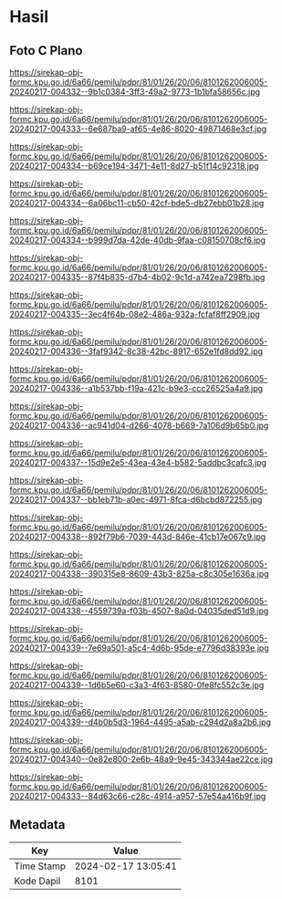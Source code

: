 # Hasil

## Foto C Plano

https://sirekap-obj-formc.kpu.go.id/6a66/pemilu/pdpr/81/01/26/20/06/8101262006005-20240217-004332--9b1c0384-3ff3-49a2-9773-1b1bfa58656c.jpg

https://sirekap-obj-formc.kpu.go.id/6a66/pemilu/pdpr/81/01/26/20/06/8101262006005-20240217-004333--6e687ba9-af65-4e86-8020-49871468e3cf.jpg

https://sirekap-obj-formc.kpu.go.id/6a66/pemilu/pdpr/81/01/26/20/06/8101262006005-20240217-004334--b69ce194-3471-4e11-8d27-b51f14c92318.jpg

https://sirekap-obj-formc.kpu.go.id/6a66/pemilu/pdpr/81/01/26/20/06/8101262006005-20240217-004334--6a06bc11-cb50-42cf-bde5-db27ebb01b28.jpg

https://sirekap-obj-formc.kpu.go.id/6a66/pemilu/pdpr/81/01/26/20/06/8101262006005-20240217-004334--b999d7da-42de-40db-9faa-c08150708cf6.jpg

https://sirekap-obj-formc.kpu.go.id/6a66/pemilu/pdpr/81/01/26/20/06/8101262006005-20240217-004335--87f4b835-d7b4-4b02-9c1d-a742ea7298fb.jpg

https://sirekap-obj-formc.kpu.go.id/6a66/pemilu/pdpr/81/01/26/20/06/8101262006005-20240217-004335--3ec4f64b-08e2-486a-932a-fcfaf8ff2909.jpg

https://sirekap-obj-formc.kpu.go.id/6a66/pemilu/pdpr/81/01/26/20/06/8101262006005-20240217-004336--3faf9342-8c38-42bc-8917-652e1fd8dd92.jpg

https://sirekap-obj-formc.kpu.go.id/6a66/pemilu/pdpr/81/01/26/20/06/8101262006005-20240217-004336--a1b537bb-f19a-421c-b9e3-ccc26525a4a9.jpg

https://sirekap-obj-formc.kpu.go.id/6a66/pemilu/pdpr/81/01/26/20/06/8101262006005-20240217-004336--ac941d04-d266-4078-b669-7a106d9b65b0.jpg

https://sirekap-obj-formc.kpu.go.id/6a66/pemilu/pdpr/81/01/26/20/06/8101262006005-20240217-004337--15d9e2e5-43ea-43e4-b582-5addbc3cafc3.jpg

https://sirekap-obj-formc.kpu.go.id/6a66/pemilu/pdpr/81/01/26/20/06/8101262006005-20240217-004337--bb1eb71b-a0ec-4971-8fca-d6bcbd872255.jpg

https://sirekap-obj-formc.kpu.go.id/6a66/pemilu/pdpr/81/01/26/20/06/8101262006005-20240217-004338--892f79b6-7039-443d-846e-41cb17e067c9.jpg

https://sirekap-obj-formc.kpu.go.id/6a66/pemilu/pdpr/81/01/26/20/06/8101262006005-20240217-004338--390315e8-8609-43b3-825a-c8c305e1636a.jpg

https://sirekap-obj-formc.kpu.go.id/6a66/pemilu/pdpr/81/01/26/20/06/8101262006005-20240217-004338--4559739a-f03b-4507-8a0d-04035ded51d9.jpg

https://sirekap-obj-formc.kpu.go.id/6a66/pemilu/pdpr/81/01/26/20/06/8101262006005-20240217-004339--7e69a501-a5c4-4d6b-95de-e7796d38393e.jpg

https://sirekap-obj-formc.kpu.go.id/6a66/pemilu/pdpr/81/01/26/20/06/8101262006005-20240217-004339--1d6b5e60-c3a3-4f63-8580-0fe8fc552c3e.jpg

https://sirekap-obj-formc.kpu.go.id/6a66/pemilu/pdpr/81/01/26/20/06/8101262006005-20240217-004339--d4b0b5d3-1964-4495-a5ab-c294d2a8a2b6.jpg

https://sirekap-obj-formc.kpu.go.id/6a66/pemilu/pdpr/81/01/26/20/06/8101262006005-20240217-004340--0e82e800-2e6b-48a9-9e45-343344ae22ce.jpg

https://sirekap-obj-formc.kpu.go.id/6a66/pemilu/pdpr/81/01/26/20/06/8101262006005-20240217-004333--84d63c66-c28c-4914-a957-57e54a416b9f.jpg


## Metadata

| Key        | Value               |
| ---------- | ------------------- |
| Time Stamp | 2024-02-17 13:05:41 |
| Kode Dapil | 8101                |



